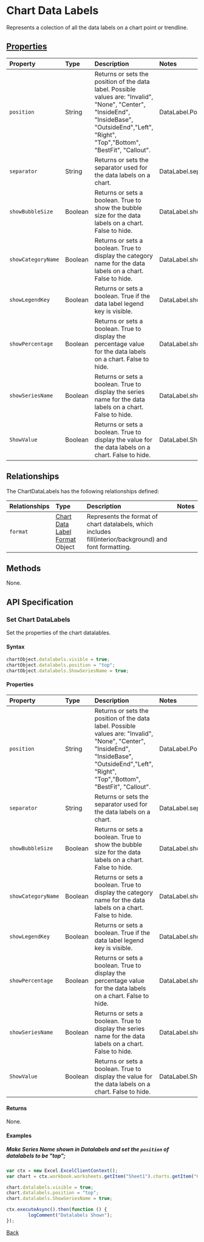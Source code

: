 # Chart Data Labels
Represents a colection of all the data labels on a chart point or trendline.

## [Properties](#set-chart-datalabels)

| Property         | Type    |Description|Notes |
|:-----------------|:--------|:----------|:-----|
|`position`          |String|Returns or sets the position of the data label. Possible values are: "Invalid", "None", "Center", "InsideEnd", "InsideBase", "OutsideEnd","Left", "Right", "Top","Bottom", "BestFit", "Callout". |DataLabel.Position|
|`separator`         |String|Returns or sets the separator used for the data labels on a chart. |DataLabel.separator|
|`showBubbleSize`          |Boolean|Returns or sets a boolean. True to show the bubble size for the data labels on a chart. False to hide.|DataLabel.showBubbleSize|
|`showCategoryName`          |Boolean|Returns or sets a boolean. True to display the category name for the data labels on a chart. False to hide. |DataLabel.showCategoryName|
|`showLegendKey`          |Boolean| Returns or sets a boolean. True if the data label legend key is visible.  |DataLabel.showLegendKey|
|`showPercentage`          |Boolean|Returns or sets a boolean. True to display the percentage value for the data labels on a chart. False to hide.  |DataLabel.showPercentage|
|`showSeriesName`          |Boolean| Returns or sets a boolean. True to display the series name for the data labels on a chart. False to hide. |DataLabel.showSeriesName|
|`ShowValue`          |Boolean| Returns or sets a boolean. True to display the value for the data labels on a chart. False to hide.|DataLabel.ShowValue|


## Relationships
The ChartDataLabels has the following relationships defined:

| Relationships    | Type    |Description|Notes |
|:-----------------|:--------|:----------|:-----|
| `format`          |[Chart Data Label Format](chartDataLabelFormat.md) Object | Represents the format of chart datalabels, which includes fill(interior/background) and font formatting.

## Methods
None.

## API Specification 


### Set Chart DataLabels

Set the properties of the chart datalables.

#### Syntax

```js
chartObject.datalabels.visible = true;
chartObject.datalabels.position = "top";
chartObject.datalabels.ShowSeriesName = true;
```

#### Properties
| Property         | Type    |Description|Notes |
|:-----------------|:--------|:----------|:-----|
|`position`          |String|Returns or sets the position of the data label. Possible values are: "Invalid", "None", "Center", "InsideEnd", "InsideBase", "OutsideEnd","Left", "Right", "Top","Bottom", "BestFit", "Callout". |DataLabel.Position|
|`separator`         |String|Returns or sets the separator used for the data labels on a chart. |DataLabel.separator|
|`showBubbleSize`          |Boolean|Returns or sets a boolean. True to show the bubble size for the data labels on a chart. False to hide.|DataLabel.showBubbleSize|
|`showCategoryName`          |Boolean|Returns or sets a boolean. True to display the category name for the data labels on a chart. False to hide. |DataLabel.showCategoryName|
|`showLegendKey`          |Boolean| Returns or sets a boolean. True if the data label legend key is visible.  |DataLabel.showLegendKey|
|`showPercentage`          |Boolean|Returns or sets a boolean. True to display the percentage value for the data labels on a chart. False to hide.  |DataLabel.showPercentage|
|`showSeriesName`          |Boolean| Returns or sets a boolean. True to display the series name for the data labels on a chart. False to hide. |DataLabel.showSeriesName|
|`ShowValue`          |Boolean| Returns or sets a boolean. True to display the value for the data labels on a chart. False to hide.|DataLabel.ShowValue|


#### Returns
None.


#### Examples
##### Make Series Name shown in Datalabels and set the `position` of datalabels to be "top";
```js
var ctx = new Excel.ExcelClientContext();
var chart = ctx.workbook.worksheets.getItem("Sheet1").charts.getItem("Chart1");	

chart.datalabels.visible = true;
chart.datalabels.position = "top";
chart.datalabels.ShowSeriesName = true;

ctx.executeAsync().then(function () {
		logComment("Datalabels Shown");
});
```
[Back](#properties)